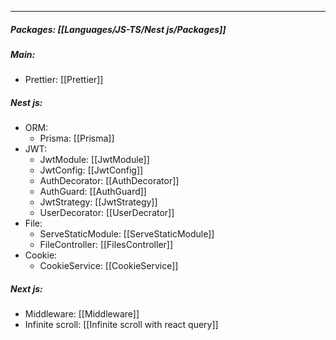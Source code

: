 
___
##### Packages: [[Languages/JS-TS/Nest js/Packages]]
##### Main:
- Prettier: [[Prettier]]

##### Nest js:
- ORM:
	- Prisma: [[Prisma]]
- JWT:
	- JwtModule: [[JwtModule]]
	- JwtConfig: [[JwtConfig]]
	- AuthDecorator: [[AuthDecorator]]
	- AuthGuard: [[AuthGuard]]
	- JwtStrategy: [[JwtStrategy]]
	- UserDecorator: [[UserDecrator]]
- File:
	- ServeStaticModule: [[ServeStaticModule]]
	- FileController: [[FilesController]]
- Cookie:
	- CookieService: [[CookieService]]

##### Next js:
- Middleware: [[Middleware]]
- Infinite scroll: [[Infinite scroll with react query]]